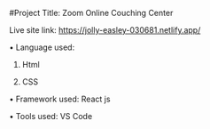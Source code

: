 #Project Title: Zoom Online Couching Center



Live site link: https://jolly-easley-030681.netlify.app/


•	Language used: 

1. Html
 
2. CSS
                                 
•	Framework used: React js


•	Tools used: VS Code
